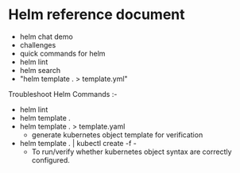 # Helm reference document
-   helm chat demo
-   challenges
-   quick commands for helm
-   helm lint
-   helm search
-   "helm template . > template.yml"


Troubleshoot Helm Commands :-

-   helm lint
-   helm template . 
-   helm template . > template.yaml
    -   generate kubernetes object template for verification
-   helm template . | kubectl create -f -
    -   To run/verify whether kubernetes object syntax are correctly configured.